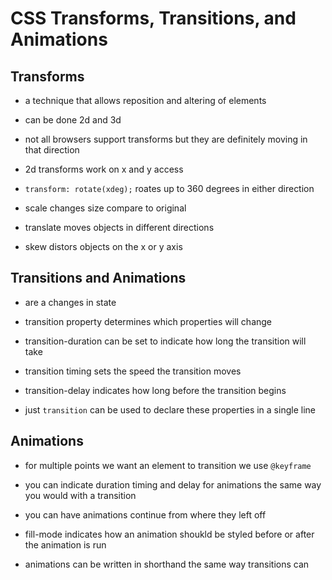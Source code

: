 # CSS Transforms, Transitions, and Animations

## Transforms

- a technique that allows reposition and altering of elements

- can be done 2d and 3d

- not all browsers support transforms but they are definitely moving in that direction

- 2d transforms work on x and y access 

- `transform: rotate(xdeg);` roates up to 360 degrees in either direction

- scale changes size compare to original

- translate moves objects in different directions

- skew distors objects on the x or y axis

## Transitions and Animations

- are a changes in state

- transition property determines which properties will change

- transition-duration can be set to indicate how long the transition will take

- transition timing sets the speed the transition moves

- transition-delay indicates how long before the transition begins

- just `transition` can be used to declare these properties in a single line

## Animations

- for multiple points we want an element to transition we use `@keyframe`

- you can indicate duration timing and delay for animations the same way you would with a transition

- you can have animations continue from where they left off 

- fill-mode indicates how an animation shoukld be styled before or after the  animation is run

- animations can be written in shorthand the same way transitions can